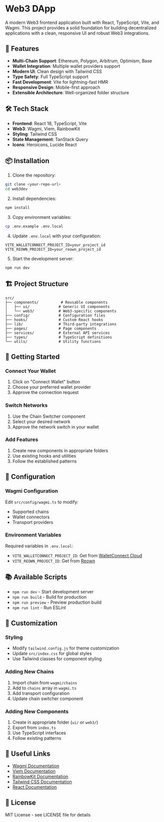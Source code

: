 # Web3 DApp

A modern Web3 frontend application built with React, TypeScript, Vite, and Wagmi. This project provides a solid foundation for building decentralized applications with a clean, responsive UI and robust Web3 integrations.

## 🚀 Features

- **Multi-Chain Support**: Ethereum, Polygon, Arbitrum, Optimism, Base
- **Wallet Integration**: Multiple wallet providers support
- **Modern UI**: Clean design with Tailwind CSS
- **Type Safety**: Full TypeScript support
- **Fast Development**: Vite for lightning-fast HMR
- **Responsive Design**: Mobile-first approach
- **Extensible Architecture**: Well-organized folder structure

## 🛠 Tech Stack

- **Frontend**: React 18, TypeScript, Vite
- **Web3**: Wagmi, Viem, RainbowKit
- **Styling**: Tailwind CSS
- **State Management**: TanStack Query
- **Icons**: Heroicons, Lucide React

## 📦 Installation

1. Clone the repository:
```bash
git clone <your-repo-url>
cd web3dev
```

2. Install dependencies:
```bash
npm install
```

3. Copy environment variables:
```bash
cp .env.example .env.local
```

4. Update `.env.local` with your configuration:
```env
VITE_WALLETCONNECT_PROJECT_ID=your_project_id
VITE_REOWN_PROJECT_ID=your_reown_project_id
```

5. Start the development server:
```bash
npm run dev
```

## 🏗 Project Structure

```
src/
├── components/          # Reusable components
│   ├── ui/             # Generic UI components
│   └── web3/           # Web3-specific components
├── config/             # Configuration files
├── hooks/              # Custom React hooks
├── lib/                # Third-party integrations
├── pages/              # Page components
├── services/           # External API services
├── types/              # TypeScript definitions
└── utils/              # Utility functions
```

## 🎯 Getting Started

### Connect Your Wallet

1. Click on "Connect Wallet" button
2. Choose your preferred wallet provider
3. Approve the connection request

### Switch Networks

1. Use the Chain Switcher component
2. Select your desired network
3. Approve the network switch in your wallet

### Add Features

1. Create new components in appropriate folders
2. Use existing hooks and utilities
3. Follow the established patterns

## 🔧 Configuration

### Wagmi Configuration

Edit `src/config/wagmi.ts` to modify:
- Supported chains
- Wallet connectors
- Transport providers

### Environment Variables

Required variables in `.env.local`:
- `VITE_WALLETCONNECT_PROJECT_ID`: Get from [WalletConnect Cloud](https://cloud.walletconnect.com/)
- `VITE_REOWN_PROJECT_ID`: Get from [Reown](https://reown.com/)

## 📚 Available Scripts

- `npm run dev` - Start development server
- `npm run build` - Build for production
- `npm run preview` - Preview production build
- `npm run lint` - Run ESLint

## 🎨 Customization

### Styling

- Modify `tailwind.config.js` for theme customization
- Update `src/index.css` for global styles
- Use Tailwind classes for component styling

### Adding New Chains

1. Import chain from `wagmi/chains`
2. Add to `chains` array in `wagmi.ts`
3. Add transport configuration
4. Update chain switcher component

### Adding New Components

1. Create in appropriate folder (`ui/` or `web3/`)
2. Export from `index.ts`
3. Use TypeScript interfaces
4. Follow existing patterns

## 🔗 Useful Links

- [Wagmi Documentation](https://wagmi.sh/)
- [Viem Documentation](https://viem.sh/)
- [RainbowKit Documentation](https://rainbowkit.com/)
- [Tailwind CSS Documentation](https://tailwindcss.com/)
- [React Documentation](https://react.dev/)

## 📄 License

MIT License - see LICENSE file for details
